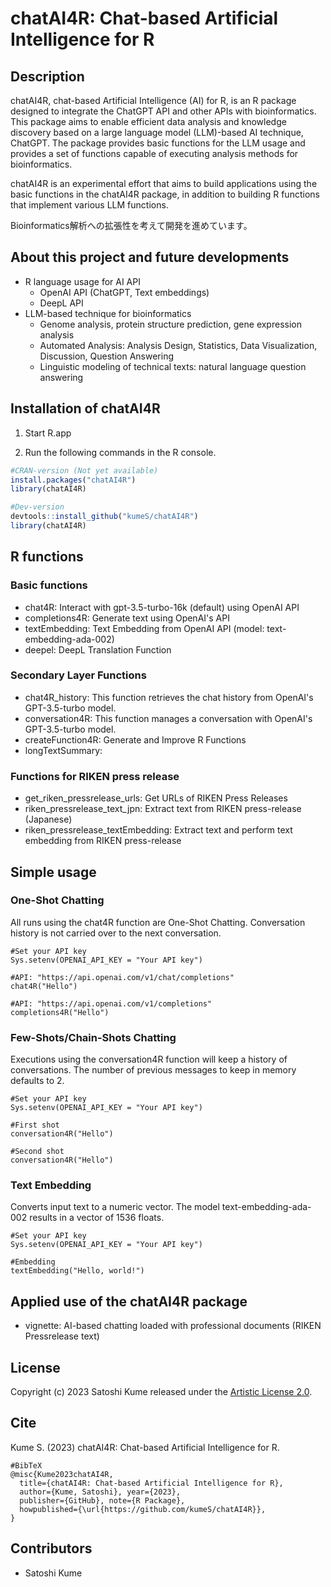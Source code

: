 # chatAI4R: Chat-based Artificial Intelligence for R

## Description

chatAI4R, chat-based Artificial Intelligence (AI) for R, is an R package designed to integrate the ChatGPT API and other APIs with bioinformatics. This package aims to enable efficient data analysis and knowledge discovery based on a large language model (LLM)-based AI technique, ChatGPT. The package provides basic functions for the LLM usage and provides a set of functions capable of executing analysis methods for bioinformatics.

chatAI4R is an experimental effort that aims to build applications using the basic functions in the chatAI4R package, in addition to building R functions that implement various LLM functions. 

Bioinformatics解析への拡張性を考えて開発を進めています。

## About this project and future developments

- R language usage for AI API
  - OpenAI API (ChatGPT, Text embeddings)
  - DeepL API
- LLM-based technique for bioinformatics
  - Genome analysis, protein structure prediction, gene expression analysis
  - Automated Analysis: Analysis Design, Statistics, Data Visualization, Discussion, Question Answering
  - Linguistic modeling of technical texts: natural language question answering

## Installation of chatAI4R

1. Start R.app

2. Run the following commands in the R console.

```r
#CRAN-version (Not yet available)
install.packages("chatAI4R")
library(chatAI4R)

#Dev-version
devtools::install_github("kumeS/chatAI4R")
library(chatAI4R)
```

## R functions

### Basic functions

- chat4R: Interact with gpt-3.5-turbo-16k (default) using OpenAI API
- completions4R: Generate text using OpenAI's API
- textEmbedding:  Text Embedding from OpenAI API (model: text-embedding-ada-002)
- deepel: DeepL Translation Function

### Secondary Layer Functions

- chat4R_history: This function retrieves the chat history from OpenAI's GPT-3.5-turbo model.
- conversation4R: This function manages a conversation with OpenAI's GPT-3.5-turbo model.
- createFunction4R: Generate and Improve R Functions
- longTextSummary: 

### Functions for RIKEN press release

- get_riken_pressrelease_urls: Get URLs of RIKEN Press Releases
- riken_pressrelease_text_jpn: Extract text from RIKEN press-release (Japanese)
- riken_pressrelease_textEmbedding: Extract text and perform text embedding from RIKEN press-release

## Simple usage

### One-Shot Chatting

All runs using the chat4R function are One-Shot Chatting.
Conversation history is not carried over to the next conversation.

```{r}
#Set your API key
Sys.setenv(OPENAI_API_KEY = "Your API key")

#API: "https://api.openai.com/v1/chat/completions"
chat4R("Hello")

#API: "https://api.openai.com/v1/completions"
completions4R("Hello")
```

### Few-Shots/Chain-Shots Chatting

Executions using the conversation4R function will keep a history of conversations.
The number of previous messages to keep in memory defaults to 2.

```{r}
#Set your API key
Sys.setenv(OPENAI_API_KEY = "Your API key")

#First shot
conversation4R("Hello")

#Second shot
conversation4R("Hello")
```

### Text Embedding

Converts input text to a numeric vector. The model text-embedding-ada-002 results in a vector of 1536 floats.

```{r}
#Set your API key
Sys.setenv(OPENAI_API_KEY = "Your API key")

#Embedding
textEmbedding("Hello, world!")
```

## Applied use of the chatAI4R package

- vignette: AI-based chatting loaded with professional documents (RIKEN Pressrelease text)

## License

Copyright (c) 2023 Satoshi Kume released under the [Artistic License 2.0](http://www.perlfoundation.org/artistic_license_2_0).

## Cite

Kume S. (2023) chatAI4R: Chat-based Artificial Intelligence for R.

```
#BibTeX
@misc{Kume2023chatAI4R,
  title={chatAI4R: Chat-based Artificial Intelligence for R},
  author={Kume, Satoshi}, year={2023},
  publisher={GitHub}, note={R Package},
  howpublished={\url{https://github.com/kumeS/chatAI4R}},
}
```

## Contributors

- Satoshi Kume

